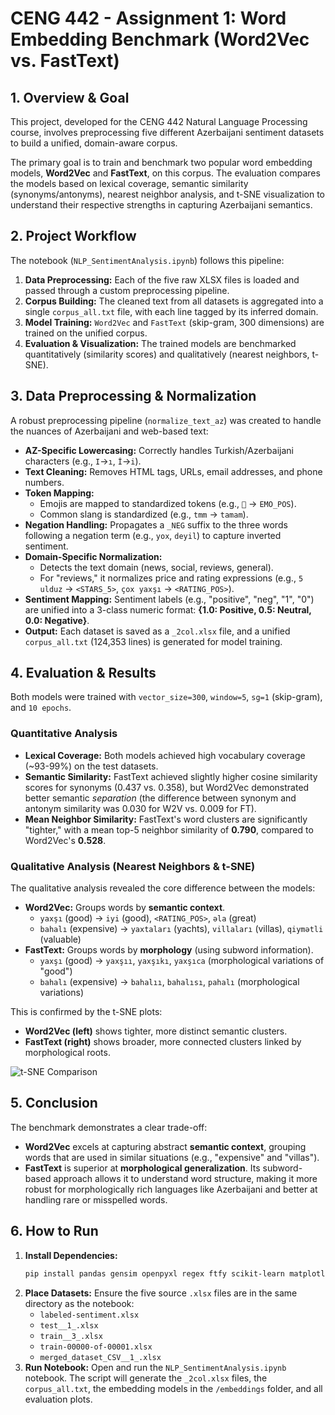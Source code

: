 # CENG 442 - Assignment 1: Word Embedding Benchmark (Word2Vec vs. FastText)


## 1. Overview & Goal

This project, developed for the CENG 442 Natural Language Processing course, involves preprocessing five different Azerbaijani sentiment datasets to build a unified, domain-aware corpus.

The primary goal is to train and benchmark two popular word embedding models, **Word2Vec** and **FastText**, on this corpus. The evaluation compares the models based on lexical coverage, semantic similarity (synonyms/antonyms), nearest neighbor analysis, and t-SNE visualization to understand their respective strengths in capturing Azerbaijani semantics.

## 2. Project Workflow

The notebook (`NLP_SentimentAnalysis.ipynb`) follows this pipeline:

1.  **Data Preprocessing:** Each of the five raw XLSX files is loaded and passed through a custom preprocessing pipeline.
2.  **Corpus Building:** The cleaned text from all datasets is aggregated into a single `corpus_all.txt` file, with each line tagged by its inferred domain.
3.  **Model Training:** `Word2Vec` and `FastText` (skip-gram, 300 dimensions) are trained on the unified corpus.
4.  **Evaluation & Visualization:** The trained models are benchmarked quantitatively (similarity scores) and qualitatively (nearest neighbors, t-SNE).

## 3. Data Preprocessing & Normalization

A robust preprocessing pipeline (`normalize_text_az`) was created to handle the nuances of Azerbaijani and web-based text:

* **AZ-Specific Lowercasing:** Correctly handles Turkish/Azerbaijani characters (e.g., `I`→`ı`, `İ`→`i`).
* **Text Cleaning:** Removes HTML tags, URLs, email addresses, and phone numbers.
* **Token Mapping:**
    * Emojis are mapped to standardized tokens (e.g., `🙂` → `EMO_POS`).
    * Common slang is standardized (e.g., `tmm` → `tamam`).
* **Negation Handling:** Propagates a `_NEG` suffix to the three words following a negation term (e.g., `yox`, `deyil`) to capture inverted sentiment.
* **Domain-Specific Normalization:**
    * Detects the text domain (news, social, reviews, general).
    * For "reviews," it normalizes price and rating expressions (e.g., `5 ulduz` → `<STARS_5>`, `çox yaxşı` → `<RATING_POS>`).
* **Sentiment Mapping:** Sentiment labels (e.g., "positive", "neg", "1", "0") are unified into a 3-class numeric format: **{1.0: Positive, 0.5: Neutral, 0.0: Negative}**.
* **Output:** Each dataset is saved as a `_2col.xlsx` file, and a unified `corpus_all.txt` (124,353 lines) is generated for model training.

## 4. Evaluation & Results

Both models were trained with `vector_size=300`, `window=5`, `sg=1` (skip-gram), and `10 epochs`.

### Quantitative Analysis

* **Lexical Coverage:** Both models achieved high vocabulary coverage (~93-99%) on the test datasets.
* **Semantic Similarity:** FastText achieved slightly higher cosine similarity scores for synonyms (0.437 vs. 0.358), but Word2Vec demonstrated better semantic *separation* (the difference between synonym and antonym similarity was 0.030 for W2V vs. 0.009 for FT).
* **Mean Neighbor Similarity:** FastText's word clusters are significantly "tighter," with a mean top-5 neighbor similarity of **0.790**, compared to Word2Vec's **0.528**.

### Qualitative Analysis (Nearest Neighbors & t-SNE)

The qualitative analysis revealed the core difference between the models:

* **Word2Vec:** Groups words by **semantic context**.
    * `yaxşı` (good) → `iyi` (good), `<RATING_POS>`, `əla` (great)
    * `bahalı` (expensive) → `yaxtaları` (yachts), `villaları` (villas), `qiymətli` (valuable)
* **FastText:** Groups words by **morphology** (using subword information).
    * `yaxşı` (good) → `yaxşıı`, `yaxşıkı`, `yaxşıca` (morphological variations of "good")
    * `bahalı` (expensive) → `bahalıı`, `bahalısı`, `pahalı` (morphological variations)

This is confirmed by the t-SNE plots:
* **Word2Vec (left)** shows tighter, more distinct semantic clusters.
* **FastText (right)** shows broader, more connected clusters linked by morphological roots.

![t-SNE Comparison](https://i.imgur.com/8Qp4y7S.png)

## 5. Conclusion

The benchmark demonstrates a clear trade-off:

* **Word2Vec** excels at capturing abstract **semantic context**, grouping words that are used in similar situations (e.g., "expensive" and "villas").
* **FastText** is superior at **morphological generalization**. Its subword-based approach allows it to understand word structure, making it more robust for morphologically rich languages like Azerbaijani and better at handling rare or misspelled words.

## 6. How to Run

1.  **Install Dependencies:**
    ```bash
    pip install pandas gensim openpyxl regex ftfy scikit-learn matplotlib
    ```
2.  **Place Datasets:** Ensure the five source `.xlsx` files are in the same directory as the notebook:
    * `labeled-sentiment.xlsx`
    * `test__1_.xlsx`
    * `train__3_.xlsx`
    * `train-00000-of-00001.xlsx`
    * `merged_dataset_CSV__1_.xlsx`
3.  **Run Notebook:** Open and run the `NLP_SentimentAnalysis.ipynb` notebook. The script will generate the `_2col.xlsx` files, the `corpus_all.txt`, the embedding models in the `/embeddings` folder, and all evaluation plots.
